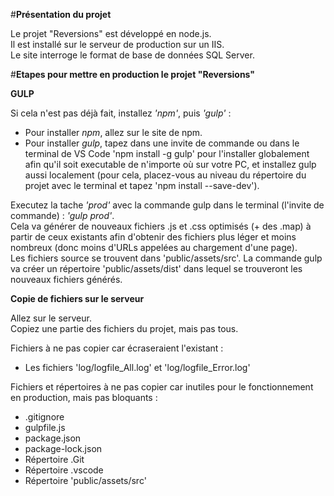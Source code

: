 #**Présentation du projet**

Le projet "Reversions" est développé en node.js.  
Il est installé sur le serveur de production sur un IIS.  
Le site interroge le format de base de données SQL Server.  


#**Etapes pour mettre en production le projet "Reversions"**

**GULP**

Si cela n'est pas déjà fait, installez *'npm'*, puis *'gulp'* :
- Pour installer *npm*, allez sur le site de npm.
- Pour installer *gulp*, tapez dans une invite de commande ou dans le terminal de VS Code 'npm install -g gulp' pour l'installer globalement afin qu'il soit executable de n'importe où sur votre PC, et installez gulp aussi localement (pour cela, placez-vous au niveau du répertoire du projet avec le terminal et tapez 'npm install --save-dev').

Executez la tache *'prod'* avec la commande gulp dans le terminal (l'invite de commande) : *'gulp prod'*.  
Cela va générer de nouveaux fichiers .js et .css optimisés (+ des .map) à partir de ceux existants afin d'obtenir des fichiers plus léger et moins nombreux (donc moins d'URLs appelées au chargement d'une page).  
Les fichiers source se trouvent dans 'public/assets/src'. La commande gulp va créer un répertoire 'public/assets/dist' dans lequel se trouveront les nouveaux fichiers générés.

**Copie de fichiers sur le serveur**

Allez sur le serveur.  
Copiez une partie des fichiers du projet, mais pas tous.  

Fichiers à ne pas copier car écraseraient l'existant :
- Les fichiers 'log/logfile_All.log' et 'log/logfile_Error.log'

Fichiers et répertoires à ne pas copier car inutiles pour le fonctionnement en production, mais pas bloquants : 
- .gitignore
- gulpfile.js
- package.json
- package-lock.json
- Répertoire .Git
- Répertoire .vscode
- Répertoire 'public/assets/src'